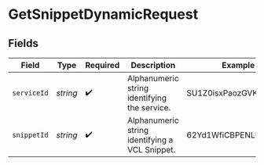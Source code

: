 # GetSnippetDynamicRequest


## Fields

| Field                                          | Type                                           | Required                                       | Description                                    | Example                                        |
| ---------------------------------------------- | ---------------------------------------------- | ---------------------------------------------- | ---------------------------------------------- | ---------------------------------------------- |
| `serviceId`                                    | *string*                                       | :heavy_check_mark:                             | Alphanumeric string identifying the service.   | SU1Z0isxPaozGVKXdv0eY                          |
| `snippetId`                                    | *string*                                       | :heavy_check_mark:                             | Alphanumeric string identifying a VCL Snippet. | 62Yd1WfiCBPENLloXfXmlO                         |